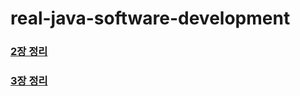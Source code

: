 # real-java-software-development

### [2장 정리](https://github.com/wugawuga/real-java-software-development/blob/main/src/chapter02/Note.md)
### [3장 정리](https://github.com/wugawuga/real-java-software-development/blob/main/src/chapter03/Note.md)
